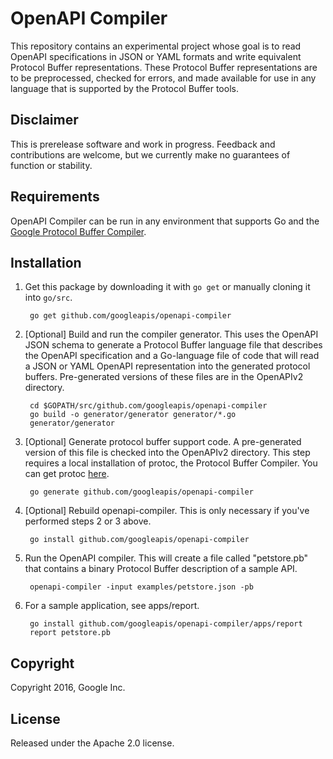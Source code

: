 # OpenAPI Compiler

This repository contains an experimental project whose goal is to
read OpenAPI specifications in JSON or YAML formats and write 
equivalent Protocol Buffer representations. 
These Protocol Buffer representations are to be
preprocessed, checked for errors, and made available for use in any
language that is supported by the Protocol Buffer tools.

## Disclaimer

This is prerelease software and work in progress. Feedback and
contributions are welcome, but we currently make no guarantees of
function or stability.

## Requirements

OpenAPI Compiler can be run in any environment that supports Go
and the [Google Protocol Buffer Compiler](https://github.com/google/protobuf).

## Installation

1. Get this package by downloading it with `go get` or manually cloning it into `go/src`.

        go get github.com/googleapis/openapi-compiler
	
2. [Optional] Build and run the compiler generator. 
This uses the OpenAPI JSON schema to generate a Protocol Buffer language file 
that describes the OpenAPI specification and a Go-language file of code that 
will read a JSON or YAML OpenAPI representation into the generated protocol 
buffers. Pre-generated versions of these files are in the OpenAPIv2 directory.

        cd $GOPATH/src/github.com/googleapis/openapi-compiler
        go build -o generator/generator generator/*.go
        generator/generator

3. [Optional] Generate protocol buffer support code. 
A pre-generated version of this file is checked into the OpenAPIv2 directory.
This step requires a local installation of protoc, the Protocol Buffer Compiler.
You can get protoc [here](https://github.com/google/protobuf).

        go generate github.com/googleapis/openapi-compiler

4. [Optional] Rebuild openapi-compiler. This is only necessary if you've performed steps
2 or 3 above.

        go install github.com/googleapis/openapi-compiler

5. Run the OpenAPI compiler. This will create a file called "petstore.pb" that contains a binary
Protocol Buffer description of a sample API.

        openapi-compiler -input examples/petstore.json -pb

6. For a sample application, see apps/report.

        go install github.com/googleapis/openapi-compiler/apps/report
		report petstore.pb

## Copyright

Copyright 2016, Google Inc.

## License

Released under the Apache 2.0 license.
